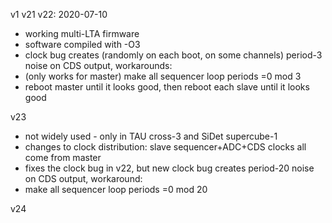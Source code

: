 v1
v21
v22: 2020-07-10
* working multi-LTA firmware
* software compiled with -O3
* clock bug creates (randomly on each boot, on some channels) period-3 noise on CDS output, workarounds:
 * (only works for master) make all sequencer loop periods =0 mod 3 
 * reboot master until it looks good, then reboot each slave until it looks good

v23
* not widely used - only in TAU cross-3 and SiDet supercube-1
* changes to clock distribution: slave sequencer+ADC+CDS clocks all come from master
* fixes the clock bug in v22, but new clock bug creates period-20 noise on CDS output, workaround:
 * make all sequencer loop periods =0 mod 20

v24
